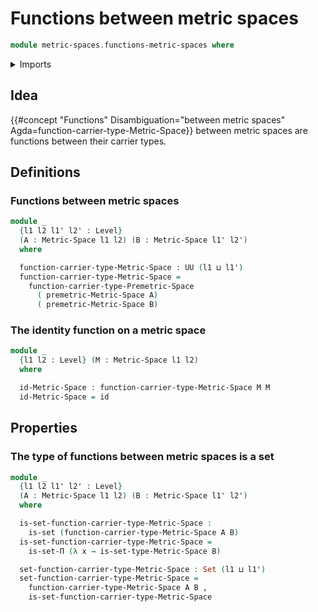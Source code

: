 # Functions between metric spaces

```agda
module metric-spaces.functions-metric-spaces where
```

<details><summary>Imports</summary>

```agda
open import foundation.dependent-pair-types
open import foundation.sets
open import foundation.universe-levels

open import metric-spaces.metric-spaces
open import metric-spaces.premetric-spaces
```

</details>

## Idea

{{#concept "Functions" Disambiguation="between metric spaces" Agda=function-carrier-type-Metric-Space}}
between metric spaces are functions between their carrier types.

## Definitions

### Functions between metric spaces

```agda
module _
  {l1 l2 l1' l2' : Level}
  (A : Metric-Space l1 l2) (B : Metric-Space l1' l2')
  where

  function-carrier-type-Metric-Space : UU (l1 ⊔ l1')
  function-carrier-type-Metric-Space =
    function-carrier-type-Premetric-Space
      ( premetric-Metric-Space A)
      ( premetric-Metric-Space B)
```

### The identity function on a metric space

```agda
module _
  {l1 l2 : Level} (M : Metric-Space l1 l2)
  where

  id-Metric-Space : function-carrier-type-Metric-Space M M
  id-Metric-Space = id
```

## Properties

### The type of functions between metric spaces is a set

```agda
module _
  {l1 l2 l1' l2' : Level}
  (A : Metric-Space l1 l2) (B : Metric-Space l1' l2')
  where

  is-set-function-carrier-type-Metric-Space :
    is-set (function-carrier-type-Metric-Space A B)
  is-set-function-carrier-type-Metric-Space =
    is-set-Π (λ x → is-set-type-Metric-Space B)

  set-function-carrier-type-Metric-Space : Set (l1 ⊔ l1')
  set-function-carrier-type-Metric-Space =
    function-carrier-type-Metric-Space A B ,
    is-set-function-carrier-type-Metric-Space
```
